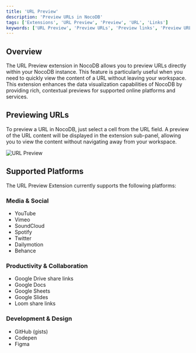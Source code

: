 ```yaml
---
title: 'URL Preview'
description: 'Preview URLs in NocoDB'
tags: ['Extensions', 'URL Preview', 'Preview', 'URL', 'Links']
keywords: ['URL Preview', 'Preview URLs', 'Preview links', 'Preview URL content']
---
```


## Overview

The URL Preview extension in NocoDB allows you to preview URLs directly within your NocoDB instance. This feature is particularly useful when you need to quickly view the content of a URL without leaving your workspace. This extension enhances the data visualization capabilities of NocoDB by providing rich, contextual previews for supported online platforms and services.

## Previewing URLs
To preview a URL in NocoDB, just select a cell from the URL field. A preview of the URL content will be displayed in the extension sub-panel, allowing you to view the content without navigating away from your workspace.

![URL Preview](/img/v2/extensions/url-preview.png)

## Supported Platforms
The URL Preview Extension currently supports the following platforms:

### Media & Social
- YouTube
- Vimeo
- SoundCloud
- Spotify
- Twitter
- Dailymotion
- Behance

### Productivity & Collaboration
- Google Drive share links
- Google Docs
- Google Sheets
- Google Slides
- Loom share links

### Development & Design
- GitHub (gists)
- Codepen
- Figma
